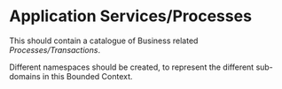 # Application Services/Processes

This should contain a catalogue of Business related _Processes/Transactions_.

Different namespaces should be created, to represent the different sub-domains in this Bounded Context.
